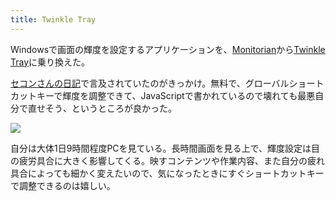 ```yaml
---
title: Twinkle Tray
---
```

Windowsで画面の輝度を設定するアプリケーションを、[Monitorian](https://apps.microsoft.com/store/detail/monitorian/9NW33J738BL0)から[Twinkle Tray](https://apps.microsoft.com/store/detail/twinkle-tray-brightness-slider/9PLJWWSV01LK)に乗り換えた。

[セコンさんの日記](https://secon.dev/entry/2022/06/02/210000/)で言及されていたのがきっかけ。無料で、グローバルショートカットキーで輝度を調整できて、JavaScriptで書かれているので壊れても最悪自分で直せそう、というところが良かった。

![](https://lh3.googleusercontent.com/docs/AG8NV2aDVom7_x-awkLIKUVVY5KGsYiBneKw75AsXfHbbL1n3xgnc383jprl1FPb8xYxgBYreqyoW4jYowOJ-5wcCd6TzLDuye_HBnl2WELAuLFSf6N8kfyPOPRPtnlMJTuZspa-xJ2sbYMNsDsrlta1fDgCfN3VTbl4XTiGcPDljlLaJHnTAhZnzvXBYcPQn_Q_BYSNkXSWdlvWIeOc9F5ScqfjojuYaMfJKN3qOPhqG-hqjMZaz8-modnD25vFPXs_OwwG_rgDTUhpJmI6Mdu4otgRClAS63149J14h5m1pnq7oIcS2INsAl5yJHtecxPyvyb6lHSQoEZhmX7GpEGYsH-XnC8ji3-1oiRQBGl3SUG9kaoTR2i88uSrNJcnlYUjpgpgh79ndD-N0XB7Xu0aJvPdK3CNhRU4Dt6zIIrUyS1wnHtwKRJtUPLW_K8n_7asQ1N2V5KoyZ4PxtGeiyXumPf2A8QEHykX_3ERwLG3cOARRIKic_qvriaWXJn6C9ISu6G0CvFRp4FQTisOLmgxvCG67t1vJXjP66ZMr80aES-wgy5zpH-inQmh5-6kpaN2FUWaeXK6YfWbgylOI1j8TTAabasoDkWGJt4gnFWLfJ5wo3wrBj9CyRtePvljNwu60Dbp-OiNYRVStHAOqOyvWU3rBGiWztGyuZo8lj6gpmu-cPQkC0YX4s1UKoGC8eYekaoI56hMjSbQrO4zctZSWUYpyhA-wy7OnYiuuWSmTURZibcALBYtKZMAI5gqVa4l3nw215p0XFXUPpAhgRuu9d21uT5TxXZJzLG9MeoJYYsca_JXgm94ye9V5toUTRoG0X5-KfJNOT_UzuPdTyBQdsySQpj_8f7j7CuwzMiDHXN98tzNH83g5HsarmI5CcS07D1zdrjmHz1lVjF8MG2bjP87sqHtq8dIjdMkbh0RG04m71L2M2AK2opPiAjQbrDRDY9fDYjbmPNSOZh3P7QukeXwl_daBbUmJ0qAlyfQCRn-z8pvjofwHXkTEZ6-xjk7jWTb8iryqyvOEZe0psqLAYFqm4KvSbLqK1NVSvcywFh79h0qU3RVEreZk1XRjjO7znSLmW3J6_J6VlTRYl5gv8KTGYfmgBgcQ61KJHIM7T3TAxC6fIW8IzEg5N6zkh2a1zoxzUsOyRjeSJkaUMpbVu-f9lmzTrk7zWxU4UpQkr0IrRtZEQvkgMe5cdgntk90N3r6S97LqKTChQFHGBHUxJj9XAQ7Xnr-jMNF8n8dQyu0gomh)

自分は大体1日9時間程度PCを見ている。長時間画面を見る上で、輝度設定は目の疲労具合に大きく影響してくる。映すコンテンツや作業内容、また自分の疲れ具合によっても細かく変えたいので、気になったときにすぐショートカットキーで調整できるのは嬉しい。
